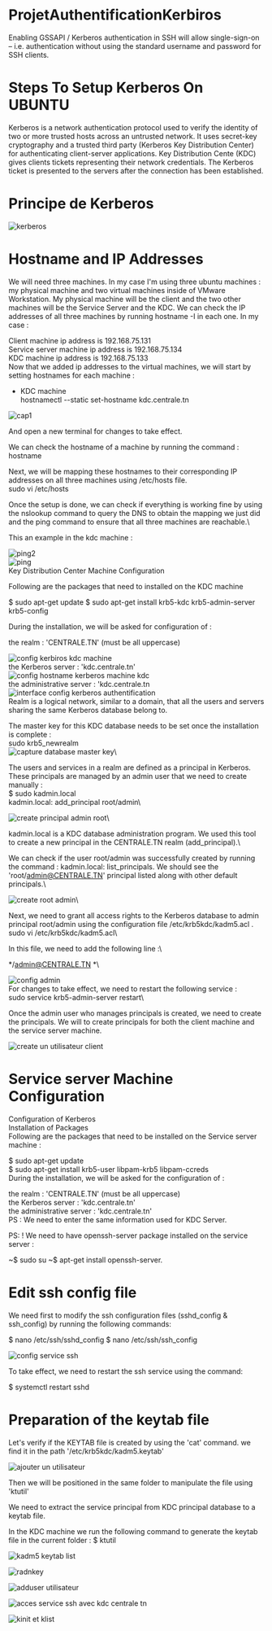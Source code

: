 # ProjetAuthentificationKerbiros
Enabling GSSAPI / Kerberos authentication in SSH will allow single-sign-on – i.e. authentication without using the standard username and password for SSH clients.
#  Steps To Setup Kerberos On UBUNTU
Kerberos is a network authentication protocol used to verify the identity of two or more trusted hosts across an untrusted network. It uses secret-key cryptography and a trusted third party (Kerberos Key Distribution Center) for authenticating client-server applications. Key Distribution Cente (KDC) gives clients tickets representing their network credentials. The Kerberos ticket is presented to the servers after the connection has been established.
   # Principe de Kerberos
   ![kerberos](https://user-images.githubusercontent.com/113895553/235969169-f22bd5a9-a23e-40d2-b3fb-af8af9870f59.jpg)
# Hostname and IP Addresses
We will need three machines. In my case I'm using three ubuntu machines : my physical machine and two virtual machines inside of VMware Workstation. My physical machine will be the client and the two other machines will be the Service Server and the KDC.
We can check the IP addresses of all three machines by running hostname -I 
in each one.
In my case :

Client machine ip address is 192.168.75.131\
Service server machine ip address is 192.168.75.134\
KDC machine ip address is 192.168.75.133\
Now that we added ip addresses to the virtual machines, we will start by setting hostnames for each machine :
* KDC machine\
 hostnamectl --static set-hostname kdc.centrale.tn
 




![cap1](https://user-images.githubusercontent.com/113895553/235993494-203e4490-99e0-41f8-a148-c83763d74f79.PNG)

And open a new terminal for changes to take effect.

We can check the hostname of a machine by running the command : hostname

Next, we will be mapping these hostnames to their corresponding IP addresses on all three machines using /etc/hosts file.\
sudo vi /etc/hosts

Once the setup is done, we can check if everything is working fine by using the nslookup command to query the DNS to obtain the mapping we just did and the ping command to ensure that all three machines are reachable.\

This an example in the kdc machine :


![ping2 ](https://user-images.githubusercontent.com/113895553/236020811-7c0af267-cf4e-4954-81f9-db0fd9999358.PNG)\
![ping ](https://user-images.githubusercontent.com/113895553/236020937-14fa0cbf-9a54-40cd-bd16-e870f39eca3f.PNG)\
Key Distribution Center Machine Configuration

Following are the packages that need to installed on the KDC machine

   $ sudo apt-get update
   $ sudo apt-get install krb5-kdc krb5-admin-server krb5-config
   
   During the installation, we will be asked for configuration of :

the realm : 'CENTRALE.TN' (must be all uppercase)


   ![config kerbiros kdc machine](https://user-images.githubusercontent.com/113895553/236022592-40788761-ff3f-4ea4-bc79-46b707af0a42.PNG)\
the Kerberos server : 'kdc.centrale.tn'\
   ![config hostname kerberos machine kdc](https://user-images.githubusercontent.com/113895553/236023036-78e6832e-d0c7-4442-b08c-8675575917b1.PNG)\
the administrative server : 'kdc.centrale.tn\
![interface config kerberos authentification ](https://user-images.githubusercontent.com/113895553/236023424-88b86935-1622-4d25-8a07-1e897cbd0b4b.PNG)\
Realm is a logical network, similar to a domain, that all the users and servers sharing the same Kerberos database belong to.

The master key for this KDC database needs to be set once the installation is complete :\
sudo krb5_newrealm\
![capture database master key](https://user-images.githubusercontent.com/113895553/236030135-e05c968d-d4e4-4e9c-bb2e-8ef7909d195e.PNG)\

The users and services in a realm are defined as a principal in Kerberos. These principals are managed by an admin user that we need to create manually :\
    $ sudo kadmin.local\
    kadmin.local:  add_principal root/admin\
    

![create principal admin root](https://user-images.githubusercontent.com/113895553/236046868-621b9bf8-f8e7-4847-9195-09e07bbb7685.PNG)\

kadmin.local is a KDC database administration program. We used this tool to create a new principal in the CENTRALE.TN realm (add_principal).\

We can check if the user root/admin was successfully created by running the command : kadmin.local: list_principals. We should see the 'root/admin@CENTRALE.TN' principal listed along with other default principals.\

![create root admin](https://user-images.githubusercontent.com/113895553/236050361-4261a08f-a470-4e2a-8277-9f20bce35325.PNG)\

Next, we need to grant all access rights to the Kerberos database to admin principal root/admin using the configuration file /etc/krb5kdc/kadm5.acl .\
sudo vi /etc/krb5kdc/kadm5.acl\

In this file, we need to add the following line :\

*/admin@CENTRALE.TN    *\



![config admin](https://user-images.githubusercontent.com/113895553/236051030-bb46912f-7624-473e-bd3b-4637749f194e.PNG)\
For changes to take effect, we need to restart the following service :\
sudo service krb5-admin-server restart\

Once the admin user who manages principals is created, we need to create the principals. We will to create principals for both the client machine and the service server machine.

![create un utilisateur client](https://user-images.githubusercontent.com/113895553/236077369-8f200604-422c-45e7-83da-fb46d574ff1f.PNG)


# Service server Machine Configuration

Configuration of Kerberos\
Installation of Packages\
Following are the packages that need to be installed on the Service server machine :

$ sudo apt-get update\
$ sudo apt-get install krb5-user libpam-krb5 libpam-ccreds\
During the installation, we will be asked for the configuration of :

the realm : 'CENTRALE.TN' (must be all uppercase)\
the Kerberos server : 'kdc.centrale.tn'\
the administrative server : 'kdc.centrale.tn\'\
PS : We need to enter the same information used for KDC Server.

PS: ! We need to have openssh-server package installed on the service server : 

~$ sudo su
~$ apt-get install openssh-server.

# Edit ssh config file

We need first to modify the ssh configuration files (sshd_config & ssh_config) by running the following commands:

$ nano /etc/ssh/sshd_config
$ nano /etc/ssh/ssh_config

![config service ssh](https://user-images.githubusercontent.com/113895553/236073342-9662a783-3b2e-43a5-839f-a79e174900c8.PNG)

To take effect, we need to restart the ssh service using the command:

$ systemctl restart sshd

# Preparation of the keytab file

Let's verify if the KEYTAB file is created by using the 'cat' command. we find it in the path '/etc/krb5kdc/kadm5.keytab'

![ajouter un utilisateur](https://user-images.githubusercontent.com/113895553/236081333-558ba367-f20d-4217-86e9-4aa7b4fc88e7.PNG)

Then we will be positioned in the same folder to manipulate the file using 'ktutil' 

We need to extract the service principal from KDC principal database to a keytab file.

In the KDC machine we run the following command to generate the keytab file in the current folder :
   $ ktutil 

![kadm5 keytab list](https://user-images.githubusercontent.com/113895553/236082819-53215ef4-f3ee-4a08-a8f8-4e81ecae4a20.PNG)


![radnkey](https://user-images.githubusercontent.com/113895553/236084402-60c41017-62ec-4e92-b029-b9996ed05e42.PNG)



![adduser utilisateur](https://user-images.githubusercontent.com/113895553/236084993-0baa350a-cad3-492f-b72d-67e667ff79f9.PNG)


![acces service ssh avec kdc centrale  tn](https://user-images.githubusercontent.com/113895553/236085087-08ba636c-3bf8-4b3a-a7fa-bcddd931b1d5.PNG)

![kinit et klist](https://user-images.githubusercontent.com/113895553/236085146-54e9acab-d93b-4264-a808-0c769f81c0b7.PNG)


